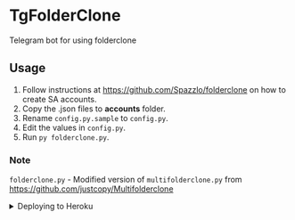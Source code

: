 # TgFolderClone
Telegram bot for using folderclone

## Usage
1. Follow instructions at https://github.com/Spazzlo/folderclone on how to create SA accounts.
2. Copy the .json files to **accounts** folder.
3. Rename `config.py.sample` to `config.py`.
4. Edit the values in `config.py`.
5. Run `py folderclone.py`.

### Note
`folderclone.py` - Modified version of `multifolderclone.py` from https://github.com/justcopy/Multifolderclone

<details>
  <summary>Deploying to Heroku</summary>
  
  To deploy to heroku, open clonerbot.py and change `py folderclone.py` on line `55` to `python3 folderclone.py`.
  
  (Yes I am too lazy to make a condition for it.)
</details>
